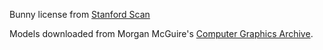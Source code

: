 Bunny
license from [Stanford Scan](https://www.graphics.stanford.edu/data/3Dscanrep/)

Models downloaded from Morgan McGuire's [Computer Graphics Archive](https://casual-effects.com/data).